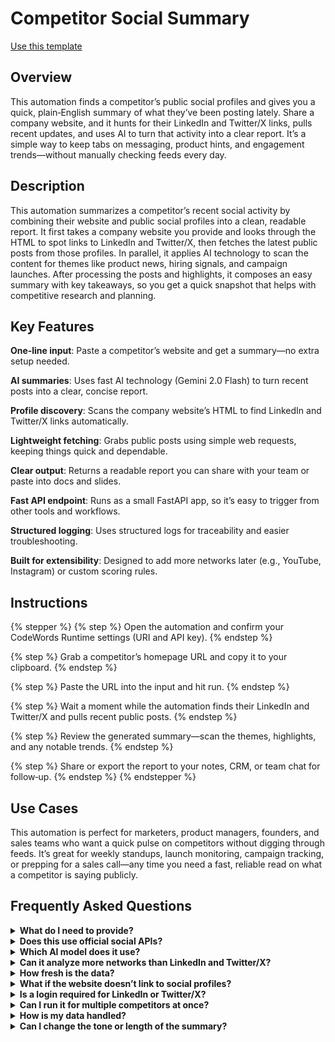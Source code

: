 # Competitor Social Summary

<a href="https://codewords.agemo.ai/run/competitor_socials_summary" class="button primary">Use this template</a>

## Overview

This automation finds a competitor’s public social profiles and gives you a quick, plain‑English summary of what they’ve been posting lately. Share a company website, and it hunts for their LinkedIn and Twitter/X links, pulls recent updates, and uses AI to turn that activity into a clear report. It’s a simple way to keep tabs on messaging, product hints, and engagement trends—without manually checking feeds every day.

## Description

This automation summarizes a competitor’s recent social activity by combining their website and public social profiles into a clean, readable report. It first takes a company website you provide and looks through the HTML to spot links to LinkedIn and Twitter/X, then fetches the latest public posts from those profiles. In parallel, it applies AI technology to scan the content for themes like product news, hiring signals, and campaign launches. After processing the posts and highlights, it composes an easy summary with key takeaways, so you get a quick snapshot that helps with competitive research and planning.

## Key Features

**One‑line input**: Paste a competitor’s website and get a summary—no extra setup needed.

**AI summaries**: Uses fast AI technology (Gemini 2.0 Flash) to turn recent posts into a clear, concise report.

**Profile discovery**: Scans the company website’s HTML to find LinkedIn and Twitter/X links automatically.

**Lightweight fetching**: Grabs public posts using simple web requests, keeping things quick and dependable.

**Clear output**: Returns a readable report you can share with your team or paste into docs and slides.

**Fast API endpoint**: Runs as a small FastAPI app, so it’s easy to trigger from other tools and workflows.

**Structured logging**: Uses structured logs for traceability and easier troubleshooting.

**Built for extensibility**: Designed to add more networks later (e.g., YouTube, Instagram) or custom scoring rules.

## Instructions

{% stepper %}
{% step %}
Open the automation and confirm your CodeWords Runtime settings (URI and API key).
{% endstep %}

{% step %}
Grab a competitor’s homepage URL and copy it to your clipboard.
{% endstep %}

{% step %}
Paste the URL into the input and hit run.
{% endstep %}

{% step %}
Wait a moment while the automation finds their LinkedIn and Twitter/X and pulls recent public posts.
{% endstep %}

{% step %}
Review the generated summary—scan the themes, highlights, and any notable trends.
{% endstep %}

{% step %}
Share or export the report to your notes, CRM, or team chat for follow‑up.
{% endstep %}
{% endstepper %}

## Use Cases

This automation is perfect for marketers, product managers, founders, and sales teams who want a quick pulse on competitors without digging through feeds. It’s great for weekly standups, launch monitoring, campaign tracking, or prepping for a sales call—any time you need a fast, reliable read on what a competitor is saying publicly.

## Frequently Asked Questions

<details>

<summary><strong>What do I need to provide?</strong></summary>

Just the competitor’s website URL (like https://example.com). The automation does the rest—finding social links and creating the summary.

</details>

<details>

<summary><strong>Does this use official social APIs?</strong></summary>

No, it relies on public pages and lightweight fetching. If a profile is private or heavily rate‑limited, it may not be included.

</details>

<details>

<summary><strong>Which AI model does it use?</strong></summary>

It calls Gemini 2.0 Flash through the CodeWords Runtime using the OpenAI Python client with a custom base URL.

</details>

<details>

<summary><strong>Can it analyze more networks than LinkedIn and Twitter/X?</strong></summary>

Today, it focuses on those two. It’s designed so you can extend it later to other channels like YouTube or Instagram.

</details>

<details>

<summary><strong>How fresh is the data?</strong></summary>

It pulls the latest publicly available posts at run time. If a profile updates right after you run it, rerun to refresh.

</details>

<details>

<summary><strong>What if the website doesn’t link to social profiles?</strong></summary>

The automation may return a partial report or note that it couldn’t find profiles. You can try another URL (like their newsroom or blog) or add links manually in your process.

</details>

<details>

<summary><strong>Is a login required for LinkedIn or Twitter/X?</strong></summary>

No—this automation only uses publicly visible content. If a profile requires a login, it won’t be analyzed.

</details>

<details>

<summary><strong>Can I run it for multiple competitors at once?</strong></summary>

The API handles one website per request. You can loop over a list in your own script or tool for batch runs.

</details>

<details>

<summary><strong>How is my data handled?</strong></summary>

The automation processes the provided URL and public content to generate a summary. It uses your CodeWords Runtime and API key to call AI and logs standard operational events (no credentials are logged).

</details>

<details>

<summary><strong>Can I change the tone or length of the summary?</strong></summary>

Yes. You can customize the prompt or post‑process the text in your workflow to match your brand voice or length preferences.

</details>
